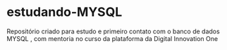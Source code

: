 # estudando-MYSQL
Repositório criado para estudo e primeiro contato com o banco de dados MYSQL , com mentoria no curso da plataforma da Digital Innovation One
